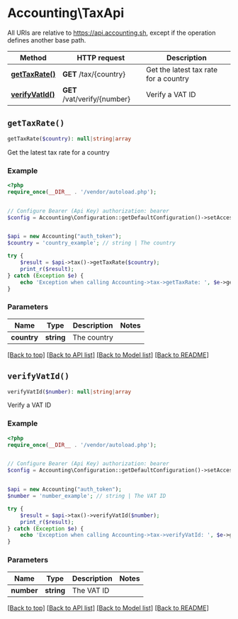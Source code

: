 # Accounting\TaxApi

All URIs are relative to https://api.accounting.sh, except if the operation defines another base path.

| Method | HTTP request | Description |
| ------------- | ------------- | ------------- |
| [**getTaxRate()**](TaxApi.md#getTaxRate) | **GET** /tax/{country} | Get the latest tax rate for a country |
| [**verifyVatId()**](TaxApi.md#verifyVatId) | **GET** /vat/verify/{number} | Verify a VAT ID |


## `getTaxRate()`

```php
getTaxRate($country): null|string|array
```

Get the latest tax rate for a country

### Example

```php
<?php
require_once(__DIR__ . '/vendor/autoload.php');


// Configure Bearer (Api Key) authorization: bearer
$config = Accounting\Configuration::getDefaultConfiguration()->setAccessToken('YOUR_ACCESS_TOKEN');


$api = new Accounting("auth_token");
$country = 'country_example'; // string | The country

try {
    $result = $api->tax()->getTaxRate($country);
    print_r($result);
} catch (Exception $e) {
    echo 'Exception when calling Accounting->tax->getTaxRate: ', $e->getMessage(), PHP_EOL;
}
```

### Parameters

| Name | Type | Description  | Notes |
| ------------- | ------------- | ------------- | ------------- |
| **country** | **string**| The country | |

[[Back to top]](#) [[Back to API list]](../../README.md#endpoints)
[[Back to Model list]](../../README.md#models)
[[Back to README]](../../README.md)

## `verifyVatId()`

```php
verifyVatId($number): null|string|array
```

Verify a VAT ID

### Example

```php
<?php
require_once(__DIR__ . '/vendor/autoload.php');


// Configure Bearer (Api Key) authorization: bearer
$config = Accounting\Configuration::getDefaultConfiguration()->setAccessToken('YOUR_ACCESS_TOKEN');


$api = new Accounting("auth_token");
$number = 'number_example'; // string | The VAT ID

try {
    $result = $api->tax()->verifyVatId($number);
    print_r($result);
} catch (Exception $e) {
    echo 'Exception when calling Accounting->tax->verifyVatId: ', $e->getMessage(), PHP_EOL;
}
```

### Parameters

| Name | Type | Description  | Notes |
| ------------- | ------------- | ------------- | ------------- |
| **number** | **string**| The VAT ID | |

[[Back to top]](#) [[Back to API list]](../../README.md#endpoints)
[[Back to Model list]](../../README.md#models)
[[Back to README]](../../README.md)
